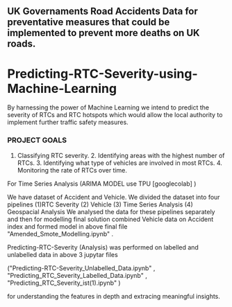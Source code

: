 ## UK Governaments Road Accidents Data for preventative measures that could be implemented to prevent more deaths on UK roads.

# Predicting-RTC-Severity-using-Machine-Learning
By harnessing the power of Machine Learning we intend to predict the severity of RTCs and RTC hotspots which would allow the local authority to implement further traffic safety measures.

### PROJECT GOALS 
1. Classifying RTC severity. 2. Identifying areas with the highest number of RTCs. 3. Identifying what type of vehicles are involved in most RTCs. 4. Monitoring the rate of RTCs over time.

For Time Series Analysis (ARIMA MODEL use TPU [googlecolab] )

We have dataset of Accident and Vehicle. We divided the dataset into four pipelines (1)RTC Severity  (2) Vehicle  (3) Time Series Analysis (4) Geospacial Analysis
We analysed the data for these pipelines separately and then for modelling final solution combined Vehicle data on Accident index and formed model in above  final file "Amended_Smote_Modelling.ipynb" . 


Predicting-RTC-Severity (Analysis) was performed on labelled and unlabelled data in above 3 jupytar  files

("Predicting-RTC-Severity_Unlabelled_Data.ipynb" , "Predicting_RTC_Severity_Labelled_Data.ipynb" , "Predicting_RTC_Severity_ist(1).ipynb" ) 

for understanding the features in depth and extracing meaningful insights.


